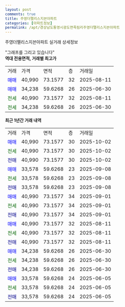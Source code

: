 ```yaml
---
layout: post
comments: true
title: 주영더팰리스지븐아파트
categories: [아파트정보]
permalink: /apt/경상남도통영시광도면죽림리주영더팰리스지븐아파트
---
```


주영더팰리스지븐아파트 실거래 상세정보

<script type="text/javascript">
  google.charts.load('current', {'packages':['line', 'corechart']});
  google.charts.setOnLoadCallback(drawChart);

  function drawChart() {
    var data = new google.visualization.DataTable();
    data.addColumn('date', '거래일');
    data.addColumn('number', "매매");
    data.addColumn('number', "전세");
    data.addColumn('number', "전매");

    data.addRows([[new Date(Date.parse("2025-10-02")), 40990, null, null], [new Date(Date.parse("2025-10-02")), null, 40990, null], [new Date(Date.parse("2025-10-02")), null, null, 40990], [new Date(Date.parse("2025-09-08")), 33578, null, null], [new Date(Date.parse("2025-09-08")), null, 33578, null], [new Date(Date.parse("2025-09-08")), null, null, 33578], [new Date(Date.parse("2025-09-01")), 40990, null, null], [new Date(Date.parse("2025-09-01")), null, 40990, null], [new Date(Date.parse("2025-09-01")), null, null, 40990], [new Date(Date.parse("2025-08-11")), 40990, null, null], [new Date(Date.parse("2025-08-11")), null, 40990, null], [new Date(Date.parse("2025-08-11")), null, null, 40990], [new Date(Date.parse("2025-06-30")), 34238, null, null], [new Date(Date.parse("2025-06-30")), null, 34238, null], [new Date(Date.parse("2025-06-30")), null, null, 34238], [new Date(Date.parse("2025-06-05")), 33578, null, null], [new Date(Date.parse("2025-06-05")), null, 33578, null], [new Date(Date.parse("2025-06-05")), null, null, 33578]]);

    var options = {
      hAxis: {
        format: 'yyyy/MM/dd'
      },    
      lineWidth: 0,
      pointsVisible: true,    
      title: '최근 1년간 유형별 실거래가 분포',
      legend: { position: 'bottom' }
    };

    var formatter = new google.visualization.NumberFormat({pattern:'###,###'} );
    formatter.format(data, 1);
    formatter.format(data, 2);
    
    setTimeout(function() {
        var chart = new google.visualization.LineChart(document.getElementById('columnchart_material'));
        chart.draw(data, (options));
        document.getElementById('loading').style.display = 'none';
    }, 200);
  }
</script>


<div id="loading" style="z-index:20; display: block; margin-left: 0px">"그래프를 그리고 있습니다"</div>
<div id="columnchart_material" style="width: 95%; margin-left: 0px; display: block"></div>
<!-- contents start -->
<b>역대 전용면적, 거래별 최고가</b>
<table class="sortable">
    <tr>
      <td>거래</td>
      <td>가격</td>
      <td>면적</td>
      <td>층</td>
      <td>거래일</td>
    </tr>
        <tr>
          <td><a style="color: blue">매매</a></td>
          <td>40,990</td>
          <td>73.1577</td>
          <td>32</td>
          <td>2025-08-11</td>
        </tr>            <tr>
          <td><a style="color: blue">매매</a></td>
          <td>34,238</td>
          <td>59.6268</td>
          <td>26</td>
          <td>2025-06-30</td>
        </tr>        
        <tr>
              <td><a style="color: darkgreen">전세</a></td>
              <td>40,990</td>
              <td>73.1577</td>
              <td>32</td>
              <td>2025-08-11</td>
            </tr>            <tr>
              <td><a style="color: darkgreen">전세</a></td>
              <td>34,238</td>
              <td>59.6268</td>
              <td>26</td>
              <td>2025-06-30</td>
            </tr>        
    
</table>

<b>최근 1년간 거래 내역</b>

<table class="sortable">
    <tr>
      <td>거래</td>
      <td>가격</td>
      <td>면적</td>
      <td>층</td>
      <td>거래일</td>
    </tr>
    <tr>
      <td><a style="color: blue">매매</a></td>
      <td>40,990</td>
      <td>73.1577</td>
      <td>30</td>
      <td>2025-10-02</td>
    </tr>          <tr>
      <td><a style="color: darkgreen">전세</a></td>
      <td>40,990</td>
      <td>73.1577</td>
      <td>30</td>
      <td>2025-10-02</td>
    </tr>          <tr>
      <td><a style="color: darkblue">전매</a></td>
      <td>40,990</td>
      <td>73.1577</td>
      <td>30</td>
      <td>2025-10-02</td>
    </tr>          <tr>
      <td><a style="color: blue">매매</a></td>
      <td>33,578</td>
      <td>59.6268</td>
      <td>23</td>
      <td>2025-09-08</td>
    </tr>          <tr>
      <td><a style="color: darkgreen">전세</a></td>
      <td>33,578</td>
      <td>59.6268</td>
      <td>23</td>
      <td>2025-09-08</td>
    </tr>          <tr>
      <td><a style="color: darkblue">전매</a></td>
      <td>33,578</td>
      <td>59.6268</td>
      <td>23</td>
      <td>2025-09-08</td>
    </tr>          <tr>
      <td><a style="color: blue">매매</a></td>
      <td>40,990</td>
      <td>73.1577</td>
      <td>34</td>
      <td>2025-09-01</td>
    </tr>          <tr>
      <td><a style="color: darkgreen">전세</a></td>
      <td>40,990</td>
      <td>73.1577</td>
      <td>34</td>
      <td>2025-09-01</td>
    </tr>          <tr>
      <td><a style="color: darkblue">전매</a></td>
      <td>40,990</td>
      <td>73.1577</td>
      <td>34</td>
      <td>2025-09-01</td>
    </tr>          <tr>
      <td><a style="color: blue">매매</a></td>
      <td>40,990</td>
      <td>73.1577</td>
      <td>32</td>
      <td>2025-08-11</td>
    </tr>          <tr>
      <td><a style="color: darkgreen">전세</a></td>
      <td>40,990</td>
      <td>73.1577</td>
      <td>32</td>
      <td>2025-08-11</td>
    </tr>          <tr>
      <td><a style="color: darkblue">전매</a></td>
      <td>40,990</td>
      <td>73.1577</td>
      <td>32</td>
      <td>2025-08-11</td>
    </tr>          <tr>
      <td><a style="color: blue">매매</a></td>
      <td>34,238</td>
      <td>59.6268</td>
      <td>26</td>
      <td>2025-06-30</td>
    </tr>          <tr>
      <td><a style="color: darkgreen">전세</a></td>
      <td>34,238</td>
      <td>59.6268</td>
      <td>26</td>
      <td>2025-06-30</td>
    </tr>          <tr>
      <td><a style="color: darkblue">전매</a></td>
      <td>34,238</td>
      <td>59.6268</td>
      <td>26</td>
      <td>2025-06-30</td>
    </tr>          <tr>
      <td><a style="color: blue">매매</a></td>
      <td>33,578</td>
      <td>59.6268</td>
      <td>24</td>
      <td>2025-06-05</td>
    </tr>          <tr>
      <td><a style="color: darkgreen">전세</a></td>
      <td>33,578</td>
      <td>59.6268</td>
      <td>24</td>
      <td>2025-06-05</td>
    </tr>          <tr>
      <td><a style="color: darkblue">전매</a></td>
      <td>33,578</td>
      <td>59.6268</td>
      <td>24</td>
      <td>2025-06-05</td>
    </tr>      </table>
<!-- contents end -->    

